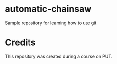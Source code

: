 # automatic-chainsaw
Sample repository for learning how to use git
# Credits
This repository was created during a course on PUT.
